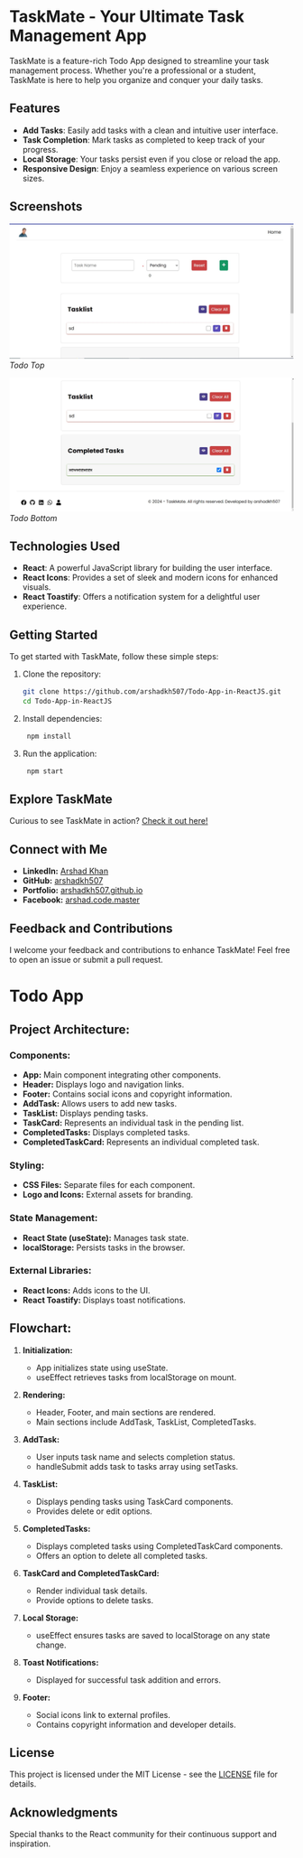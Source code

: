 # TaskMate - Your Ultimate Task Management App

TaskMate is a feature-rich Todo App designed to streamline your task management process. Whether you're a professional or a student, TaskMate is here to help you organize and conquer your daily tasks.

## Features

- **Add Tasks**: Easily add tasks with a clean and intuitive user interface.
- **Task Completion**: Mark tasks as completed to keep track of your progress.
- **Local Storage**: Your tasks persist even if you close or reload the app.
- **Responsive Design**: Enjoy a seamless experience on various screen sizes.

## Screenshots

![TaskMate Screenshot 1](./public/todo-app-img1.jpg)
*Todo Top*

![TaskMate Screenshot 2](./public/todo-app-img2.jpg)
*Todo Bottom*

## Technologies Used

- **React**: A powerful JavaScript library for building the user interface.
- **React Icons**: Provides a set of sleek and modern icons for enhanced visuals.
- **React Toastify**: Offers a notification system for a delightful user experience.

## Getting Started

To get started with TaskMate, follow these simple steps:

1. Clone the repository:

   ```bash
   git clone https://github.com/arshadkh507/Todo-App-in-ReactJS.git
   cd Todo-App-in-ReactJS

2. Install dependencies:

   ```bash
    npm install

3. Run the application:

   ```bash
    npm start

## Explore TaskMate

Curious to see TaskMate in action? [Check it out here!](#your-project-link)

## Connect with Me

- **LinkedIn:** [Arshad Khan](https://www.linkedin.com/in/arshad-khan-2a6923213/)
- **GitHub:** [arshadkh507](https://github.com/arshadkh507)
- **Portfolio:** [arshadkh507.github.io](https://arshadkh507.github.io./)
- **Facebook:** [arshad.code.master](https://web.facebook.com/code.master.arshad/)

## Feedback and Contributions

I welcome your feedback and contributions to enhance TaskMate! Feel free to open an issue or submit a pull request.



# Todo App

## Project Architecture:

### Components:

- **App:** Main component integrating other components.
- **Header:** Displays logo and navigation links.
- **Footer:** Contains social icons and copyright information.
- **AddTask:** Allows users to add new tasks.
- **TaskList:** Displays pending tasks.
- **TaskCard:** Represents an individual task in the pending list.
- **CompletedTasks:** Displays completed tasks.
- **CompletedTaskCard:** Represents an individual completed task.

### Styling:

- **CSS Files:** Separate files for each component.
- **Logo and Icons:** External assets for branding.

### State Management:

- **React State (useState):** Manages task state.
- **localStorage:** Persists tasks in the browser.

### External Libraries:

- **React Icons:** Adds icons to the UI.
- **React Toastify:** Displays toast notifications.

## Flowchart:

1. **Initialization:**
   - App initializes state using useState.
   - useEffect retrieves tasks from localStorage on mount.

2. **Rendering:**
   - Header, Footer, and main sections are rendered.
   - Main sections include AddTask, TaskList, CompletedTasks.

3. **AddTask:**
   - User inputs task name and selects completion status.
   - handleSubmit adds task to tasks array using setTasks.

4. **TaskList:**
   - Displays pending tasks using TaskCard components.
   - Provides delete or edit options.

5. **CompletedTasks:**
   - Displays completed tasks using CompletedTaskCard components.
   - Offers an option to delete all completed tasks.

6. **TaskCard and CompletedTaskCard:**
   - Render individual task details.
   - Provide options to delete tasks.

7. **Local Storage:**
   - useEffect ensures tasks are saved to localStorage on any state change.

8. **Toast Notifications:**
   - Displayed for successful task addition and errors.

9. **Footer:**
   - Social icons link to external profiles.
   - Contains copyright information and developer details.






## License

This project is licensed under the MIT License - see the [LICENSE](LICENSE) file for details.

## Acknowledgments

Special thanks to the React community for their continuous support and inspiration.
